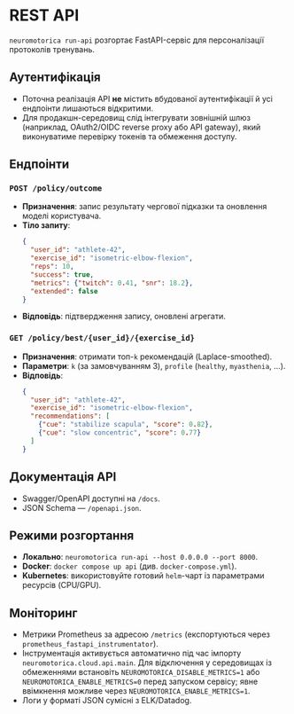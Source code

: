 # REST API

`neuromotorica run-api` розгортає FastAPI-сервіс для персоналізації протоколів тренувань.

## Аутентифікація
- Поточна реалізація API **не** містить вбудованої аутентифікації й усі ендпоінти лишаються відкритими.
- Для продакшн-середовищ слід інтегрувати зовнішній шлюз (наприклад, OAuth2/OIDC reverse proxy або API gateway), який виконуватиме перевірку токенів та обмеження доступу.

## Ендпоінти
### `POST /policy/outcome`
- **Призначення**: запис результату чергової підказки та оновлення моделі користувача.
- **Тіло запиту**:
  ```json
  {
    "user_id": "athlete-42",
    "exercise_id": "isometric-elbow-flexion",
    "reps": 10,
    "success": true,
    "metrics": {"twitch": 0.41, "snr": 18.2},
    "extended": false
  }
  ```
- **Відповідь**: підтвердження запису, оновлені агрегати.

### `GET /policy/best/{user_id}/{exercise_id}`
- **Призначення**: отримати топ-`k` рекомендацій (Laplace-smoothed).
- **Параметри**: `k` (за замовчуванням 3), `profile` (`healthy`, `myasthenia`, ...).
- **Відповідь**:
  ```json
  {
    "user_id": "athlete-42",
    "exercise_id": "isometric-elbow-flexion",
    "recommendations": [
      {"cue": "stabilize scapula", "score": 0.82},
      {"cue": "slow concentric", "score": 0.77}
    ]
  }
  ```

## Документація API
- Swagger/OpenAPI доступні на `/docs`.
- JSON Schema — `/openapi.json`.

## Режими розгортання
- **Локально**: `neuromotorica run-api --host 0.0.0.0 --port 8000`.
- **Docker**: `docker compose up api` (див. `docker-compose.yml`).
- **Kubernetes**: використовуйте готовий `helm`-чарт із параметрами ресурсів (CPU/GPU).

## Моніторинг
- Метрики Prometheus за адресою `/metrics` (експортуються через `prometheus_fastapi_instrumentator`).
- Інструментація активується автоматично під час імпорту `neuromotorica.cloud.api.main`. Для відключення у середовищах із обмеженнями встановіть `NEUROMOTORICA_DISABLE_METRICS=1` або `NEUROMOTORICA_ENABLE_METRICS=0` перед запуском сервісу; явне ввімкнення можливе через `NEUROMOTORICA_ENABLE_METRICS=1`.
- Логи у форматі JSON сумісні з ELK/Datadog.
